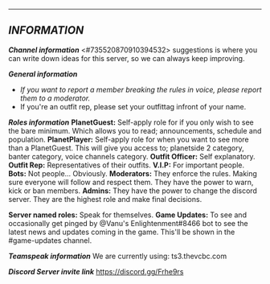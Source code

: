 ---------------------
***INFORMATION***
---------------------

***Channel information***
<#735520870910394532> suggestions is where you can write down ideas for this server, so we can always keep improving.

***General information***
- *If you want to report a member breaking the rules in voice, please report them to a moderator.*
- If you're an outfit rep, please set your outfittag infront of your name.

***Roles information***
**PlanetGuest:** Self-apply role for if you only wish to see the bare minimum. Which allows you to read; announcements, schedule and population.
**PlanetPlayer:** Self-apply role for when you want to see more than a PlanetGuest. This will give you access to; planetside 2 category, banter category, voice channels category.
**Outfit Officer:** Self explanatory.
**Outfit Rep:** Representatives of their outfits.
**V.I.P:** For important people.
**Bots:** Not people... Obviously.
**Moderators:** They enforce the rules. Making sure everyone will follow and respect them. They have the power to warn, kick or ban members.
**Admins:** They have the power to change the discord server. They are the highest role and make final decisions.

**Server named roles:** Speak for themselves.
**Game Updates:** To see and occasionally get pinged by @Vanu's Enlightenment#8466 bot to see the latest news and updates coming in the game. This'll be shown in the #game-updates channel.

***Teamspeak information***
We are currently using: ts3.thevcbc.com

***Discord Server invite link***
https://discord.gg/Frhe9rs
